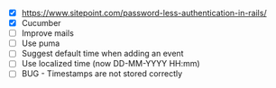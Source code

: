 * [x] https://www.sitepoint.com/password-less-authentication-in-rails/
* [x] Cucumber
* [ ] Improve mails
* [ ] Use puma
* [ ] Suggest default time when adding an event
* [ ] Use localized time (now DD-MM-YYYY HH:mm)
* [ ] BUG - Timestamps are not stored correctly
